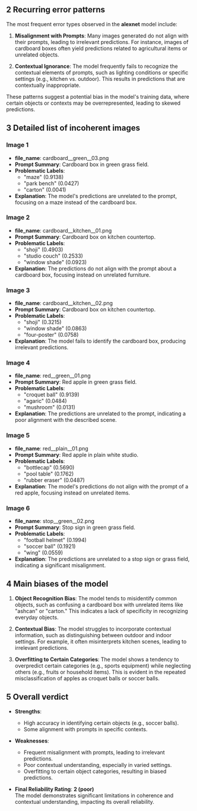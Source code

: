 ## 2 Recurring error patterns
The most frequent error types observed in the **alexnet** model include:

1. **Misalignment with Prompts**: Many images generated do not align with their prompts, leading to irrelevant predictions. For instance, images of cardboard boxes often yield predictions related to agricultural items or unrelated objects.
  
2. **Contextual Ignorance**: The model frequently fails to recognize the contextual elements of prompts, such as lighting conditions or specific settings (e.g., kitchen vs. outdoor). This results in predictions that are contextually inappropriate.

These patterns suggest a potential bias in the model's training data, where certain objects or contexts may be overrepresented, leading to skewed predictions.

## 3 Detailed list of incoherent images
### Image 1
- **file_name**: cardboard__green__03.png  
- **Prompt Summary**: Cardboard box in green grass field.  
- **Problematic Labels**: 
  - "maze" (0.9138)
  - "park bench" (0.0427)
  - "carton" (0.0041)  
- **Explanation**: The model's predictions are unrelated to the prompt, focusing on a maze instead of the cardboard box.

### Image 2
- **file_name**: cardboard__kitchen__01.png  
- **Prompt Summary**: Cardboard box on kitchen countertop.  
- **Problematic Labels**: 
  - "shoji" (0.4903)
  - "studio couch" (0.2533)
  - "window shade" (0.0923)  
- **Explanation**: The predictions do not align with the prompt about a cardboard box, focusing instead on unrelated furniture.

### Image 3
- **file_name**: cardboard__kitchen__02.png  
- **Prompt Summary**: Cardboard box on kitchen countertop.  
- **Problematic Labels**: 
  - "shoji" (0.3215)
  - "window shade" (0.0863)
  - "four-poster" (0.0758)  
- **Explanation**: The model fails to identify the cardboard box, producing irrelevant predictions.

### Image 4
- **file_name**: red__green__01.png  
- **Prompt Summary**: Red apple in green grass field.  
- **Problematic Labels**: 
  - "croquet ball" (0.9139)
  - "agaric" (0.0484)
  - "mushroom" (0.0131)  
- **Explanation**: The predictions are unrelated to the prompt, indicating a poor alignment with the described scene.

### Image 5
- **file_name**: red__plain__01.png  
- **Prompt Summary**: Red apple in plain white studio.  
- **Problematic Labels**: 
  - "bottlecap" (0.5690)
  - "pool table" (0.1762)
  - "rubber eraser" (0.0487)  
- **Explanation**: The model's predictions do not align with the prompt of a red apple, focusing instead on unrelated items.

### Image 6
- **file_name**: stop__green__02.png  
- **Prompt Summary**: Stop sign in green grass field.  
- **Problematic Labels**: 
  - "football helmet" (0.1994)
  - "soccer ball" (0.1921)
  - "wing" (0.0559)  
- **Explanation**: The predictions are unrelated to a stop sign or grass field, indicating a significant misalignment.

## 4 Main biases of the model
1. **Object Recognition Bias**: The model tends to misidentify common objects, such as confusing a cardboard box with unrelated items like "ashcan" or "carton." This indicates a lack of specificity in recognizing everyday objects.

2. **Contextual Bias**: The model struggles to incorporate contextual information, such as distinguishing between outdoor and indoor settings. For example, it often misinterprets kitchen scenes, leading to irrelevant predictions.

3. **Overfitting to Certain Categories**: The model shows a tendency to overpredict certain categories (e.g., sports equipment) while neglecting others (e.g., fruits or household items). This is evident in the repeated misclassification of apples as croquet balls or soccer balls.

## 5 Overall verdict
- **Strengths**:
  - High accuracy in identifying certain objects (e.g., soccer balls).
  - Some alignment with prompts in specific contexts.

- **Weaknesses**:
  - Frequent misalignment with prompts, leading to irrelevant predictions.
  - Poor contextual understanding, especially in varied settings.
  - Overfitting to certain object categories, resulting in biased predictions.

- **Final Reliability Rating**: **2 (poor)**  
The model demonstrates significant limitations in coherence and contextual understanding, impacting its overall reliability.